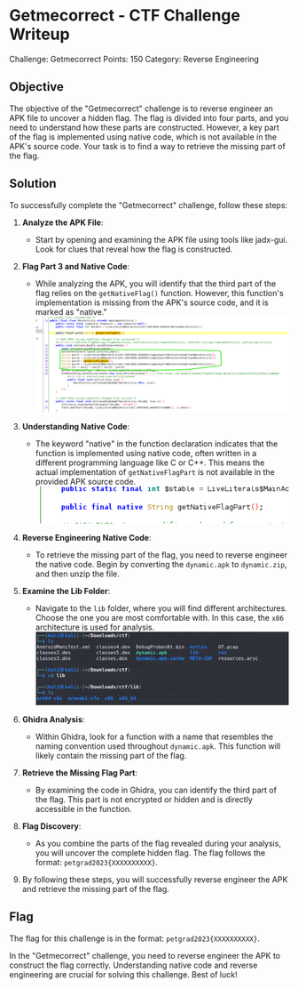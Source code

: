 # Getmecorrect - CTF Challenge Writeup

Challenge: Getmecorrect
Points: 150
Category: Reverse Engineering

## Objective
The objective of the "Getmecorrect" challenge is to reverse engineer an APK file to uncover a hidden flag. The flag is divided into four parts, and you need to understand how these parts are constructed. However, a key part of the flag is implemented using native code, which is not available in the APK's source code. Your task is to find a way to retrieve the missing part of the flag.

## Solution
To successfully complete the "Getmecorrect" challenge, follow these steps:

1. **Analyze the APK File**:
   - Start by opening and examining the APK file using tools like jadx-gui. Look for clues that reveal how the flag is constructed.

2. **Flag Part 3 and Native Code**:
   - While analyzing the APK, you will identify that the third part of the flag relies on the `getNativeFlag()` function. However, this function's implementation is missing from the APK's source code, and it is marked as "native."
![Construct Flag](<Construct Flag.png>)

3. **Understanding Native Code**:
   - The keyword "native" in the function declaration indicates that the function is implemented using native code, often written in a different programming language like C or C++. This means the actual implementation of `getNativeFlagPart` is not available in the provided APK source code.
![getNativeFlag() definition](<Native Flag.png>)

4. **Reverse Engineering Native Code**:
   - To retrieve the missing part of the flag, you need to reverse engineer the native code. Begin by converting the `dynamic.apk` to `dynamic.zip`, and then unzip the file.

5. **Examine the Lib Folder**:
   - Navigate to the `lib` folder, where you will find different architectures. Choose the one you are most comfortable with. In this case, the `x86` architecture is used for analysis.
![lib Folder](lib.png)

1. **Ghidra Analysis**:
   - Within Ghidra, look for a function with a name that resembles the naming convention used throughout `dynamic.apk`. This function will likely contain the missing part of the flag.

2. **Retrieve the Missing Flag Part**:
   - By examining the code in Ghidra, you can identify the third part of the flag. This part is not encrypted or hidden and is directly accessible in the function.

3. **Flag Discovery**:
   - As you combine the parts of the flag revealed during your analysis, you will uncover the complete hidden flag. The flag follows the format: `petgrad2023{XXXXXXXXXX}`.

4. By following these steps, you will successfully reverse engineer the APK and retrieve the missing part of the flag.

## Flag
The flag for this challenge is in the format: `petgrad2023{XXXXXXXXXX}`.

In the "Getmecorrect" challenge, you need to reverse engineer the APK to construct the flag correctly. Understanding native code and reverse engineering are crucial for solving this challenge. Best of luck!
